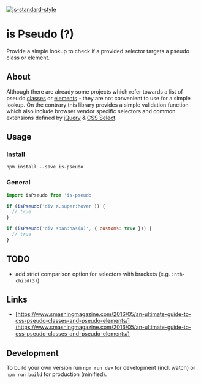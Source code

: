 [![js-standard-style](https://img.shields.io/badge/code%20style-standard-brightgreen.svg)](http://standardjs.com/)

# is Pseudo (?)

Provide a simple lookup to check if a provided selector targets a pseudo class or element.


## About

Although there are already some projects which refer towards a list of pseudo [classes](https://github.com/johnotander/pseudo-classes) or [elements](https://github.com/johnotander/pseudo-elements) - they are not convenient to use for a simple lookup. On the contrary this library provides a simple validation function which also include browser vendor specific selectors and common extensions defined by [jQuery](https://github.com/fb55/css-select) & [CSS Select](https://github.com/fb55/css-select).


## Usage

### Install

`npm install --save is-pseudo`


### General

```js
import isPseudo from 'is-pseudo'

if (isPseudo('div a.super:hover')) {
  // true
}

if (isPseudo('div span:has(a)', { customs: true })) {
  // true
}
```


## TODO

- add strict comparison option for selectors with brackets (e.g. `:nth-child(3)`)


## Links

- [https://www.smashingmagazine.com/2016/05/an-ultimate-guide-to-css-pseudo-classes-and-pseudo-elements/](https://www.smashingmagazine.com/2016/05/an-ultimate-guide-to-css-pseudo-classes-and-pseudo-elements/)


## Development

To build your own version run `npm run dev` for development (incl. watch) or `npm run build` for production (minified).
